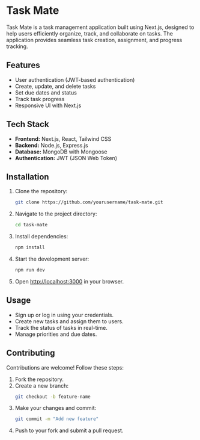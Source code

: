 # Task Mate

Task Mate is a task management application built using Next.js, designed to help users efficiently organize, track, and collaborate on tasks. The application provides seamless task creation, assignment, and progress tracking.

## Features
- User authentication (JWT-based authentication)
- Create, update, and delete tasks
- Set due dates and status
- Track task progress
- Responsive UI with Next.js

## Tech Stack
- **Frontend:** Next.js, React, Tailwind CSS
- **Backend:** Node.js, Express.js
- **Database:** MongoDB with Mongoose
- **Authentication:** JWT (JSON Web Token)

## Installation
1. Clone the repository:
   ```sh
   git clone https://github.com/yourusername/task-mate.git
   ```
2. Navigate to the project directory:
   ```sh
   cd task-mate
   ```
3. Install dependencies:
   ```sh
   npm install
   ```
4. Start the development server:
   ```sh
   npm run dev
   ```
5. Open [http://localhost:3000](http://localhost:3000) in your browser.

## Usage
- Sign up or log in using your credentials.
- Create new tasks and assign them to users.
- Track the status of tasks in real-time.
- Manage priorities and due dates.

## Contributing
Contributions are welcome! Follow these steps:
1. Fork the repository.
2. Create a new branch:
   ```sh
   git checkout -b feature-name
   ```
3. Make your changes and commit:
   ```sh
   git commit -m "Add new feature"
   ```
4. Push to your fork and submit a pull request.

